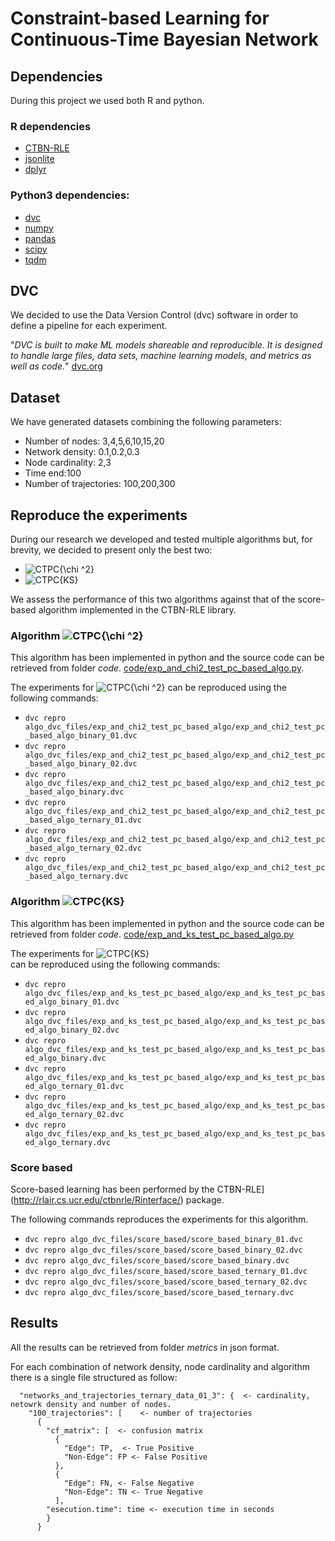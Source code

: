 # Constraint-based Learning for Continuous-Time Bayesian Network

## Dependencies

During this project we used both R and python.

### R dependencies

- [CTBN-RLE](http://rlair.cs.ucr.edu/ctbnrle/Rinterface/)
- [jsonlite](https://cran.r-project.org/web/packages/jsonlite/index.html)
- [dplyr](https://cran.r-project.org/web/packages/dplyr/index.html)

### Python3 dependencies:

- [dvc](https://dvc.org/)
- [numpy](https://numpy.org/)
- [pandas](https://pandas.pydata.org/)
- [scipy](https://www.scipy.org/)
- [tqdm](https://pypi.org/project/tqdm/)


## DVC

We decided to use the Data Version Control (dvc) software in order to define
a pipeline for each experiment. 

"_DVC is built to make ML models shareable and reproducible._ 
_It is designed to handle large files, data sets, machine learning models,_ 
_and metrics as well as code._" [dvc.org](https://dvc.org/)


## Dataset

We have generated  datasets combining the following parameters:

- Number of nodes: 3,4,5,6,10,15,20
- Network density: 0.1,0.2,0.3
- Node cardinality: 2,3
- Time end:100
- Number of trajectories: 100,200,300

## Reproduce the experiments

During our research we developed and tested multiple algorithms but, for brevity, we decided
to present only the best two:

- ![CTPC{\chi ^2}](https://render.githubusercontent.com/render/math?math=CTPC_%7B%5Cchi%20%5E2%7D)
- ![CTPC{KS}](https://render.githubusercontent.com/render/math?math=CTPC_%7BKS%7D)

We assess the performance of this two algorithms against that of the score-based algorithm implemented
in the CTBN-RLE library.


### Algorithm ![CTPC{\chi ^2}](https://render.githubusercontent.com/render/math?math=CTPC_%7B%5Cchi%20%5E2%7D)

  This algorithm has been implemented in python and the source code can be retrieved from folder _code_. 
  [code/exp\_and\_chi2\_test\_pc\_based\_algo.py](code/exp_and_chi2_test_pc_based_algo.py).
  
  The experiments for ![CTPC{\chi ^2}](https://render.githubusercontent.com/render/math?math=CTPC_%7B%5Cchi%20%5E2%7D)
  can be reproduced using the following commands:

- `dvc repro algo_dvc_files/exp_and_chi2_test_pc_based_algo/exp_and_chi2_test_pc_based_algo_binary_01.dvc`
- `dvc repro algo_dvc_files/exp_and_chi2_test_pc_based_algo/exp_and_chi2_test_pc_based_algo_binary_02.dvc`
- `dvc repro algo_dvc_files/exp_and_chi2_test_pc_based_algo/exp_and_chi2_test_pc_based_algo_binary.dvc`
- `dvc repro algo_dvc_files/exp_and_chi2_test_pc_based_algo/exp_and_chi2_test_pc_based_algo_ternary_01.dvc`
- `dvc repro algo_dvc_files/exp_and_chi2_test_pc_based_algo/exp_and_chi2_test_pc_based_algo_ternary_02.dvc`
- `dvc repro algo_dvc_files/exp_and_chi2_test_pc_based_algo/exp_and_chi2_test_pc_based_algo_ternary.dvc`

### Algorithm ![CTPC{KS}](https://render.githubusercontent.com/render/math?math=CTPC_%7BKS%7D)

  This algorithm has been implemented in python and the source code can be retrieved from folder _code_. 
  [code/exp\_and\_ks\_test\_pc\_based\_algo.py](code/exp_and_ks_test_pc_based_algo.py)
  
  The experiments for ![CTPC{KS}](https://render.githubusercontent.com/render/math?math=CTPC_%7BKS%7D)  
  can be reproduced using the following commands:

- `dvc repro algo_dvc_files/exp_and_ks_test_pc_based_algo/exp_and_ks_test_pc_based_algo_binary_01.dvc`
- `dvc repro algo_dvc_files/exp_and_ks_test_pc_based_algo/exp_and_ks_test_pc_based_algo_binary_02.dvc`
- `dvc repro algo_dvc_files/exp_and_ks_test_pc_based_algo/exp_and_ks_test_pc_based_algo_binary.dvc`
- `dvc repro algo_dvc_files/exp_and_ks_test_pc_based_algo/exp_and_ks_test_pc_based_algo_ternary_01.dvc`
- `dvc repro algo_dvc_files/exp_and_ks_test_pc_based_algo/exp_and_ks_test_pc_based_algo_ternary_02.dvc`
- `dvc repro algo_dvc_files/exp_and_ks_test_pc_based_algo/exp_and_ks_test_pc_based_algo_ternary.dvc`

### Score based

Score-based learning has been performed by the CTBN-RLE](http://rlair.cs.ucr.edu/ctbnrle/Rinterface/) package.

The following commands reproduces the  experiments for this algorithm.

- `dvc repro algo_dvc_files/score_based/score_based_binary_01.dvc`
- `dvc repro algo_dvc_files/score_based/score_based_binary_02.dvc`
- `dvc repro algo_dvc_files/score_based/score_based_binary.dvc`
- `dvc repro algo_dvc_files/score_based/score_based_ternary_01.dvc`
- `dvc repro algo_dvc_files/score_based/score_based_ternary_02.dvc`
- `dvc repro algo_dvc_files/score_based/score_based_ternary.dvc`


## Results

All the results can be retrieved from folder  _metrics_ in json format.

For each combination of network density, node cardinality and algorithm there is
a single file structured as follow:

```
  "networks_and_trajectories_ternary_data_01_3": {  <- cardinality, netowrk density and number of nodes.
    "100_trajectories": [    <- number of trajectories
      {
        "cf_matrix": [  <- confusion matrix
          {
            "Edge": TP,  <- True Positive
            "Non-Edge": FP <- False Positive
          },
          {
            "Edge": FN, <- False Negative
            "Non-Edge": TN <- True Negative
          ],
        "esecution.time": time <- execution time in seconds
        }
      }

```

